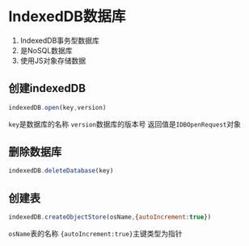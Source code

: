 # IndexedDB数据库 

1. IndexedDB事务型数据库
2. 是NoSQL数据库
3. 使用JS对象存储数据

## 创建indexedDB

```js
indexedDB.open(key,version)
```

`key`是数据库的名称
`version`数据库的版本号
返回值是`IDBOpenRequest`对象

## 删除数据库

```js
indexedDB.deleteDatabase(key)
```

## 创建表

```js
indexedDB.createObjectStore(osName,{autoIncrement:true})
```

`osName`表的名称
`{autoIncrement:true}`主键类型为指针
